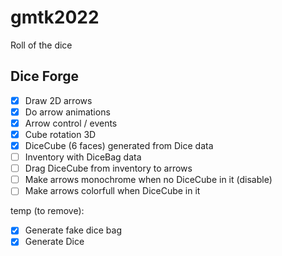 # gmtk2022
Roll of the dice

## Dice Forge

- [x] Draw 2D arrows
- [x] Do arrow animations
- [x] Arrow control / events
- [x] Cube rotation 3D
- [x] DiceCube (6 faces) generated from Dice data
- [ ] Inventory with DiceBag data
- [ ] Drag DiceCube from inventory to arrows
- [ ] Make arrows monochrome when no DiceCube in it (disable)
- [ ] Make arrows colorfull when DiceCube in it

temp (to remove):
- [x] Generate fake dice bag
- [x] Generate Dice
